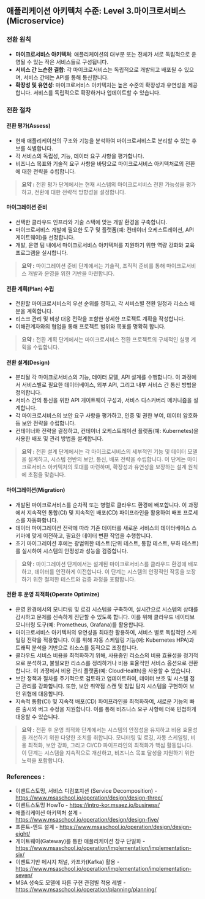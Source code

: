 ## 애플리케이션 아키텍처 수준: Level 3.마이크로서비스(Microservice)

### 전환 원칙
- **마이크로서비스 아키텍처**: 애플리케이션의 대부분 또는 전체가 서로 독립적으로 운영될 수 있는 작은 서비스들로 구성됩니다.
- **서비스 간 느슨한 결합**: 각 마이크로서비스는 독립적으로 개발되고 배포될 수 있으며, 서비스 간에는 API를 통해 통신합니다.
- **확장성 및 유연성**: 마이크로서비스 아키텍처는 높은 수준의 확장성과 유연성을 제공합니다. 서비스를 독립적으로 확장하거나 업데이트할 수 있습니다.

### 전환 절차
#### 전환 평가(Assess)
- 현재 애플리케이션의 구조와 기능을 분석하여 마이크로서비스로 분리할 수 있는 후보를 식별합니다.
- 각 서비스의 독립성, 기능, 데이터 요구 사항을 평가합니다.
- 비즈니스 목표와 기술적 요구 사항을 바탕으로 마이크로서비스 아키텍처로의 전환에 대한 전략을 수립합니다.

> **요약 :** 전환 평가 단계에서는 현재 시스템의 마이크로서비스 전환 가능성을 평가하고, 전환에 대한 전략적 방향성을 설정합니다.

#### 마이그레이션 준비
- 선택한 클라우드 인프라와 기술 스택에 맞는 개발 환경을 구축합니다.
- 마이크로서비스 개발에 필요한 도구 및 플랫폼(예: 컨테이너 오케스트레이션, API 게이트웨이)을 선정합니다.
- 개발, 운영 팀 내에서 마이크로서비스 아키텍처를 지원하기 위한 역량 강화와 교육 프로그램을 실시합니다.

> **요약 :** 마이그레이션 준비 단계에서는 기술적, 조직적 준비를 통해 마이크로서비스 개발과 운영을 위한 기반을 마련합니다.

#### 전환 계획(Plan) 수립
- 전환할 마이크로서비스의 우선 순위를 정하고, 각 서비스별 전환 일정과 리소스 배분을 계획합니다.
- 리스크 관리 및 비상 대응 전략을 포함한 상세한 프로젝트 계획을 작성합니다.
- 이해관계자와의 협업을 통해 프로젝트 범위와 목표를 명확히 합니다.

> **요약 :** 전환 계획 단계에서는 마이크로서비스 전환 프로젝트의 구체적인 실행 계획을 수립합니다.

#### 전환 설계(Design)
- 분리될 각 마이크로서비스의 기능, 데이터 모델, API 설계를 수행합니다. 이 과정에서 서비스별로 필요한 데이터베이스, 외부 API, 그리고 내부 서비스 간 통신 방법을 정의합니다.
- 서비스 간의 통신을 위한 API 게이트웨이 구성과, 서비스 디스커버리 메커니즘을 설계합니다.
- 각 마이크로서비스의 보안 요구 사항을 평가하고, 인증 및 권한 부여, 데이터 암호화 등 보안 전략을 수립합니다.
- 컨테이너화 전략을 결정하고, 컨테이너 오케스트레이션 플랫폼(예: Kubernetes)을 사용한 배포 및 관리 방법을 설계합니다.

> **요약 :** 전환 설계 단계에서는 각 마이크로서비스의 세부적인 기능 및 데이터 모델을 설계하고, 시스템 전반의 보안, 통신, 배포 전략을 수립합니다. 이 단계는 마이크로서비스 아키텍처의 토대를 마련하며, 확장성과 유연성을 보장하는 설계 원칙에 초점을 맞춥니다.

#### 마이그레이션(Migration)
- 개발된 마이크로서비스를 순차적 또는 병렬로 클라우드 환경에 배포합니다. 이 과정에서 지속적인 통합(CI) 및 지속적인 배포(CD) 파이프라인을 활용하여 배포 프로세스를 자동화합니다.
- 데이터 마이그레이션 전략에 따라 기존 데이터를 새로운 서비스의 데이터베이스 스키마에 맞게 이전하고, 필요한 데이터 변환 작업을 수행합니다.
- 초기 마이그레이션 후에는 광범위한 테스트(단위 테스트, 통합 테스트, 부하 테스트)를 실시하여 시스템의 안정성과 성능을 검증합니다.

> **요약 :** 마이그레이션 단계에서는 설계된 마이크로서비스를 클라우드 환경에 배포하고, 데이터를 안전하게 이전합니다. 이 단계는 시스템의 안정적인 작동을 보장하기 위한 철저한 테스트와 검증 과정을 포함합니다.

#### 전환 후 운영 최적화(Operate Optimize)
- 운영 환경에서의 모니터링 및 로깅 시스템을 구축하여, 실시간으로 시스템의 상태를 감시하고 문제를 신속하게 진단할 수 있도록 합니다. 이를 위해 클라우드 네이티브 모니터링 도구(예: Prometheus, Grafana)를 활용합니다.
- 마이크로서비스 아키텍처의 유연성을 최대한 활용하여, 서비스 별로 독립적인 스케일링 전략을 적용합니다. 이를 위해 자동 스케일링 기능(예: Kubernetes HPA)과 트래픽 분석을 기반으로 리소스를 동적으로 조정합니다.
- 클라우드 서비스 비용을 최적화하기 위해, 사용중인 리소스의 비용 효율성을 정기적으로 분석하고, 불필요한 리소스를 정리하거나 비용 효율적인 서비스 옵션으로 전환합니다. 이 과정에서 비용 관리 플랫폼(예: CloudHealth)을 사용할 수 있습니다.
- 보안 정책과 절차를 주기적으로 검토하고 업데이트하여, 데이터 보호 및 시스템 접근 관리를 강화합니다. 또한, 보안 취약점 스캔 및 침입 탐지 시스템을 구현하여 보안 위협에 대응합니다.
- 지속적 통합(CI) 및 지속적 배포(CD) 파이프라인을 최적화하여, 새로운 기능의 빠른 출시와 버그 수정을 지원합니다. 이를 통해 비즈니스 요구 사항에 더욱 민첩하게 대응할 수 있습니다.

> **요약 :** 전환 후 운영 최적화 단계에서는 시스템의 안정성을 유지하고 비용 효율성을 개선하기 위한 다양한 조치를 취합니다. 모니터링 및 로깅, 자동 스케일링, 비용 최적화, 보안 강화, 그리고 CI/CD 파이프라인의 최적화가 핵심 활동입니다. 이 단계는 시스템을 지속적으로 개선하고, 비즈니스 목표 달성을 지원하기 위한 노력을 포함합니다.

### References : 
- 이벤트스토밍, 서비스 디컴포지션 (Service Decomposition) - https://www.msaschool.io/operation/design/design-three/
- 이벤트스토밍 HowTo - https://intro-kor.msaez.io/business/
- 애플리케이션 아키텍처 설계 - https://www.msaschool.io/operation/design/design-five/    
- 프론트-엔드 설계 - https://www.msaschool.io/operation/design/design-eight/      
- 게이트웨이(Gateway)를 통한 애플리케이션 창구 단일화 - https://www.msaschool.io/operation/implementation/implementation-six/
- 이벤트기반 메시지 채널, 카프카(Kafka) 활용 - https://www.msaschool.io/operation/implementation/implementation-seven/
- MSA 성숙도 모델에 따른 구현 관점별 적용 레벨 - https://www.msaschool.io/operation/planning/planning/
